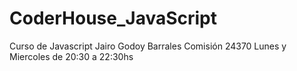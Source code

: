 # CoderHouse_JavaScript
Curso de Javascript
Jairo Godoy Barrales
Comisión 24370
Lunes y Miercoles de 20:30 a 22:30hs
